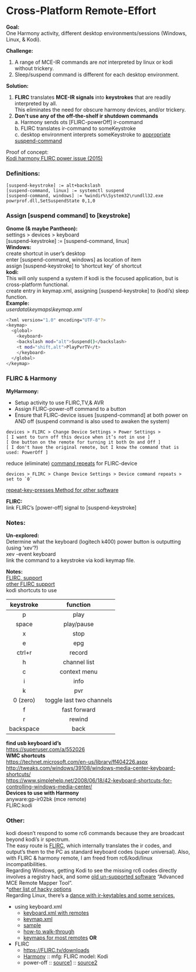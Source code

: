 
# Cross-Platform Remote-Effort

**Goal:**  
One Harmony activity, different desktop environments/sessions (Windows, Linux, & Kodi).  

**Challenge:**  
1. A range of MCE-IR commands are _not_ interpreted by linux or kodi without trickery.  
2. Sleep/suspend command is different for each desktop environment.  

**Solution:**  
1.  **FLIRC** translates **MCE-IR signals** into **keystrokes** that are readily interpreted by all.  
This eliminates the need for obscure harmony devices, and/or trickery.  
2. **Don't use any of the off-the-shelf ir shutdown commands**  
	a. Harmony sends ots [FLIRC-powerOff] ir-command  
	b. FLIRC translates ir-command to someKeystroke  
	c. desktop environment interprets someKeystroke to [appropriate suspend-command](#assign-suspend-command-to-keystroke-)  

Proof of concept:  
[Kodi harmony FLIRC power issue (2015)](http://forum.FLIRC.tv/index.php?/topic/1997-FLIRC-harmony-kodi-and-suspend/)  

### Definitions:
```
[suspend-keystroke] := alt+backslash
[suspend-command, linux] := systemctl suspend
[suspend-command, windows] := %windir%\System32\rundll32.exe powrprof.dll,SetSuspendState 0,1,0
```

### Assign [suspend command] to [keystroke]
**Gnome (& maybe Pantheon):**  
settings > devices > keyboard  
[suspend-keystroke] := [suspend-command, linux]  
**Windows:**  
create shortcut in user’s desktop  
enter [suspend-command, windows] as location of item  
assign [suspend-keystroke] to ‘shortcut key’ of shortcut  
**kodi:**  
This will only suspend a system if kodi is the focused application, but is cross-platform functional.  
create entry in keymap.xml, assigning [suspend-keystroke] to (kodi’s) sleep function.  
**Example:**  
_userdata\keymaps\keymap.xml_  
```sh
<?xml version="1.0" encoding="UTF-8"?>
<keymap>
  <global>
	<keyboard>
  	<backslash mod="alt">Suspend()</backslash>
  	<t mod="shift,alt">PlayPvrTV</t>
	</keyboard>
  </global>
</keymap>
```
### FLIRC & Harmony
**MyHarmony:**  
- Setup activity to use FLIRC,TV,& AVR  
- Assign FLIRC-power-off command to a button    
- Ensure that FLIRC-device issues [suspend-command] at both power on AND off (suspend command is also used to awaken the system)
```
devices > FLIRC > Change Device Settings > Power Settings >  
[ I want to turn off this device when it’s not in use ]  
[ One button on the remote for turning it both On and Off ]  
[ I don't have the original remote, but I know the command that is used: PowerOff ]  
```
reduce (eliminate) [command repeats](https://support.myharmony.com/en-us/adjusting-a-devices-command-repeats#myharmony) for FLIRC-device  
```
devices > FLIRC > Change Device Settings > Device command repeats > set to `0`  
```
[repeat-key-presses Method for other software](https://support.flirc.tv/hc/en-us/articles/203390449-Double-Key-Presses-with-Harmony-)  

**FLIRC:**  
link FLIRC’s [power-off] signal to [suspend-keystroke]  
### Notes:
**Un-explored:**  
Determine what the keyboard (logitech k400) power button is outputting (using ‘xev’?)  
xev -event keyboard  
link the command to a keystroke via kodi keymap file.  

**Notes:**  
[FLIRC, support](https://support.flirc.tv/hc/en-us)  
[other FLIRC support](https://flirc.gitbooks.io/flirc-instructions/)  
kodi shortcuts to use  

keystroke | function
:--: | :--:
p | play
space | play/pause
x | stop
e | epg
ctrl+r | record
h | channel list
c | context menu
i | info
k | pvr
0 (zero) | toggle last two channels
f | fast forward
r | rewind
backspace | back

**find usb keyboard id’s**  
https://superuser.com/a/552026  
**WMC shortcuts**  
https://technet.microsoft.com/en-us/library/ff404226.aspx  
http://tweaks.com/windows/39108/windows-media-center-keyboard-shortcuts/  
https://www.simplehelp.net/2008/06/18/42-keyboard-shortcuts-for-controlling-windows-media-center/  
**Devices to use with Harmony**  
anyware:gp-ir02bk (mce remote)  
FLIRC:kodi  

### Other:
kodi doesn’t respond to some rc6 commands because they are broadcast beyond kodi’s ir spectrum.  
The easy route is [FLIRC], which internally translates the ir codes, and output’s them to the PC as standard keyboard codes (super universal). Also, with FLIRC & harmony remote, I am freed from rc6/kodi/linux incompatibilities.  
Regarding Windows, getting Kodi to see the missing rc6 codes directly involves a registry hack, and some [old un-supported software] “Advanced MCE Remote Mapper Tool”.  
*[other list of hacky options]  
Regarding Linux, there’s a [dance with ir-keytables and some services.](https://forum.kodi.tv/showthread.php?tid=255465&pid=2221301#pid2221301)  

- using keyboard.xml
  - [keyboard.xml with remotes](https://kodi.wiki/view/keymap#Remotes)
  - [keymap.xml](https://kodi.wiki/view/keymap)
  - [sample](https://kodi.wiki/view/Sample_MCE_remote_keyboard.xml)
  - [how-to walk-through](https://kodi.wiki/view/HOW-TO:Modify_keymaps#Where_to_find_keyboard.xml)
  - [keymaps for most remotes](https://kodi.wiki/view/Alternative_keymaps_for_most_remotes)
**OR**
- FLIRC
  - https://FLIRC.tv/downloads
  - [Harmony](https://support.myharmony.com/en-in/harmony-experience-with-kodi) :: mfg: FLIRC model: Kodi
  - power-off :: [source1] :: [source2]

[FLIRC]: https://FLIRC.tv/downloads
[old un-supported software]: https://forum.kodi.tv/showthread.php?tid=164252
[other list of hacky options]: https://forum.kodi.tv/showthread.php?tid=285623&pid=2388566#pid2388566
[source1]: https://support.FLIRC.tv/hc/en-us/articles/200904676-Getting-FLIRC-to-wake-up-your-computer
[source2]: https://community.logitech.com/s/question/0D53100005r8PXhCAM/harmony-650-and-FLIRCkodi-media-pc-cant-switch-pc-onoff

